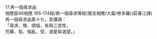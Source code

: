 17.再一個尋求品  
相應部46相應 165-174經/再一個尋求等經(覺支相應/大篇/修多羅)(莊春江譯)  
再一個尋求品第十七，其攝頌：  
「尋求、慢、煩惱，有與三苦性，  
荒蕪、垢、惱亂，受、渴愛與渴望。」  
  
  
